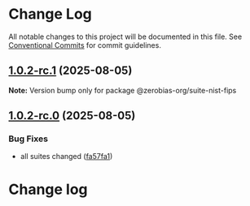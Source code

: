 # Change Log

All notable changes to this project will be documented in this file.
See [Conventional Commits](https://conventionalcommits.org) for commit guidelines.

## [1.0.2-rc.1](https://github.com/zerobias-org/suite/compare/@zerobias-org/suite-nist-fips@1.0.2-rc.0...@zerobias-org/suite-nist-fips@1.0.2-rc.1) (2025-08-05)

**Note:** Version bump only for package @zerobias-org/suite-nist-fips





## [1.0.2-rc.0](https://github.com/zerobias-org/suite/compare/@zerobias-org/suite-nist-fips@1.0.1...@zerobias-org/suite-nist-fips@1.0.2-rc.0) (2025-08-05)


### Bug Fixes

* all suites changed ([fa57fa1](https://github.com/zerobias-org/suite/commit/fa57fa1af7628003297df46b2d7740fe95bd2666))





# Change log
